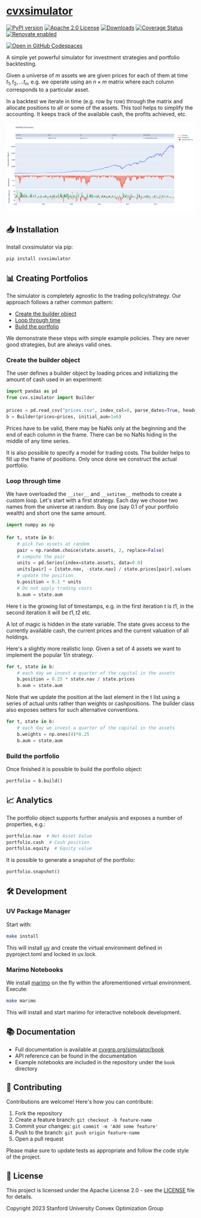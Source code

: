# [cvxsimulator](https://www.cvxgrp.org/simulator/book)

[![PyPI version](https://badge.fury.io/py/cvxsimulator.svg)](https://badge.fury.io/py/cvxsimulator)
[![Apache 2.0 License](https://img.shields.io/badge/License-APACHEv2-brightgreen.svg)](https://github.com/cvxgrp/simulator/blob/master/LICENSE)
[![Downloads](https://static.pepy.tech/personalized-badge/cvxsimulator?period=month&units=international_system&left_color=black&right_color=orange&left_text=PyPI%20downloads%20per%20month)](https://pepy.tech/project/cvxsimulator)
[![Coverage Status](https://coveralls.io/repos/github/cvxgrp/simulator/badge.png?branch=main)](https://coveralls.io/github/cvxgrp/simulator?branch=main)
[![Renovate enabled](https://img.shields.io/badge/renovate-enabled-brightgreen.svg)](https://github.com/renovatebot/renovate)

[![Open in GitHub Codespaces](https://github.com/codespaces/badge.svg)](https://codespaces.new/cvxgrp/simulator)

A simple yet powerful simulator for investment strategies and portfolio backtesting.

Given a universe of $m$ assets we are given prices for each of them at
time $t_1, t_2, \ldots t_n$, e.g. we operate using an $n \times m$ matrix where
each column corresponds to a particular asset.

In a backtest we iterate in time (e.g. row by row) through the matrix and
allocate positions to all or some of the assets. This tool helps to
simplify the accounting. It keeps track of the available cash,
the profits achieved, etc.

![Analytics](https://raw.githubusercontent.com/cvxgrp/simulator/main/newplot.png)

## 📥 Installation

Install cvxsimulator via pip:

```bash
pip install cvxsimulator
```

## 📊 Creating Portfolios

The simulator is completely agnostic to the trading policy/strategy.
Our approach follows a rather common pattern:

- [Create the builder object](#create-the-builder-object)
- [Loop through time](#loop-through-time)
- [Build the portfolio](#build-the-portfolio)

We demonstrate these steps with simple example policies.
They are never good strategies, but are always valid ones.

### Create the builder object

The user defines a builder object by loading prices
and initializing the amount of cash used in an experiment:

```python
import pandas as pd
from cvx.simulator import Builder

prices = pd.read_csv("prices.csv", index_col=0, parse_dates=True, header=0)
b = Builder(prices=prices, initial_aum=1e6)
```

Prices have to be valid, there may be NaNs only at the beginning and the end of
each column in the frame.
There can be no NaNs hiding in the middle of any time series.

It is also possible to specify a model for trading costs.
The builder helps to fill up the frame of positions. Only once done
we construct the actual portfolio.

### Loop through time

We have overloaded the `__iter__` and `__setitem__` methods to create a custom loop.
Let's start with a first strategy. Each day we choose two names from the
universe at random.
Buy one (say 0.1 of your portfolio wealth) and short one the same amount.

```python
import numpy as np

for t, state in b:
    # pick two assets at random
    pair = np.random.choice(state.assets, 2, replace=False)
    # compute the pair
    units = pd.Series(index=state.assets, data=0.0)
    units[pair] = [state.nav, -state.nav] / state.prices[pair].values
    # update the position
    b.position = 0.1 * units
    # Do not apply trading costs
    b.aum = state.aum
```

Here t is the growing list of timestamps, e.g. in the first iteration
t is $t1$, in the second iteration it will be $t1, t2$ etc.

A lot of magic is hidden in the state variable.
The state gives access to the currently available cash, the current prices
and the current valuation of all holdings.

Here's a slightly more realistic loop. Given a set of $4$ assets we want to
implement the popular $1/n$ strategy.

```python
for t, state in b:
    # each day we invest a quarter of the capital in the assets
    b.position = 0.25 * state.nav / state.prices
    b.aum = state.aum
```

Note that we update the position at the last element in the t list
using a series of actual units rather than weights or cashpositions.
The builder class also exposes setters for such alternative conventions.

```python
for t, state in b:
    # each day we invest a quarter of the capital in the assets
    b.weights = np.ones(4)*0.25
    b.aum = state.aum
```

### Build the portfolio

Once finished it is possible to build the portfolio object:

```python
portfolio = b.build()
```

## 📈 Analytics

The portfolio object supports further analysis and exposes
a number of properties, e.g.:

```python
portfolio.nav  # Net Asset Value
portfolio.cash  # Cash position
portfolio.equity  # Equity value
```

It is possible to generate a snapshot of the portfolio:

```python
portfolio.snapshot()
```

## 🛠️ Development

### UV Package Manager

Start with:

```bash
make install
```

This will install [uv](https://github.com/astral-sh/uv) and create
the virtual environment defined in
pyproject.toml and locked in uv.lock.

### Marimo Notebooks

We install [marimo](https://marimo.io) on the fly within the aforementioned
virtual environment. Execute:

```bash
make marimo
```

This will install and start marimo for interactive notebook development.

## 📚 Documentation

- Full documentation is available at [cvxgrp.org/simulator/book](https://www.cvxgrp.org/simulator/book)
- API reference can be found in the documentation
- Example notebooks are included in the repository under the `book` directory

## 🤝 Contributing

Contributions are welcome! Here's how you can contribute:

1. Fork the repository
2. Create a feature branch: `git checkout -b feature-name`
3. Commit your changes: `git commit -m 'Add some feature'`
4. Push to the branch: `git push origin feature-name`
5. Open a pull request

Please make sure to update tests as appropriate and follow the
code style of the project.

## 📄 License

This project is licensed under the Apache License 2.0 - see
the [LICENSE](LICENSE) file for details.

Copyright 2023 Stanford University Convex Optimization Group
